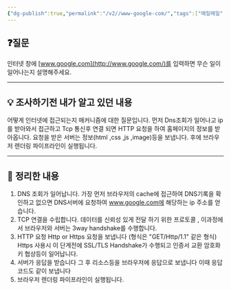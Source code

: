 ```yaml
---
{"dg-publish":true,"permalink":"/v2//www-google-com/","tags":["매일메일","Frontend"],"noteIcon":""}
---
```


## ❓질문

인터넷 창에 [www.google.com](http://www.google.com/)를 입력하면 무슨 일이 일어나는지 설명해주세요.

---
## 💡 조사하기전 내가 알고 있던 내용

어떻게 인터넷에 접근되는지 매커니즘에 대한 질문입니다.
먼저 Dns조회가 일어나고 ip를 받아와서 접근하고 Tcp 통신후 연결 되면 HTTP 요청을 하여 홈페이지의 정보를 받아옵니다. 요청을 받은 서버는 정보(html ,css ,js ,image)등을 보냅니다.
후에 브라우저 렌더링 파이프라인이 실행됩니다.

---
## 🏫 정리한 내용

1. DNS 조회가 일어납니다. 가장 먼저 브라우저의 cache에 접근하여 DNS기록을 확인하고 없으면 DNS서버에 요청하여 www.google.com에 해당하는 ip 주소를 얻습니다.
2. TCP 연결을 수립합니다. 데이터를 신뢰성 있게 전달 하기 위한 프로토콜 , 이과정에서 브라우저와 서버는 3way handshake를 수행합니다.
3. HTTP 요청 Http or Https 요청을 보냅니다 (형식은 "GET/Http/1.1" 같은 형식) Https 사용시 이 단계전에 SSL/TLS Handshake가 수행되고 인증서 교환 암호화키 협상등이 일어납니다.
4. 서버가 응답을 받습니다 그 후 리소스등을 브라우저에 응답으로 보냅니다 이때 응답 코드도 같이 보냅니다
5. 브라우저 렌더링 파이프라인이 실행됩니다.
